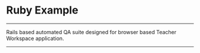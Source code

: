 # Ruby Example

------

Rails based automated QA suite designed for browser based Teacher Workspace application.

------
